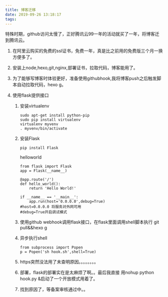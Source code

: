 ```yaml
---
title: 博客迁移
date: 2019-09-26 13:18:17
tags:
---
```


特殊时期，github访问太慢了，正好腾讯云99一年的活动就买了一年，将博客迁到腾讯云。

1. 在阿里云购买的免费的ssl证书，免费一年，真是比之前用的免费版三个月一换方便多了。

2. 安装上node,hexo,git,nginx,部署证书，拉取代码，博客能用了。

3. 为了能够写博客时体验更好，准备使用githubhook,我将博客push之后触发脚本自动拉取代码，hexo g。

4. 使用flask提供接口

   1. 安装virtualenv

      ```shell
      sudo apt-get install python-pip
      sudo pip install virtualenv
      virtualenv myvenv
      . myvenv/bin/activate
      
      ```

   2. 安装Flask

      ```shell
      pip install Flask
      ```

      helloworld

      ```shell
      from flask import Flask
      app = Flask(__name__)
      
      @app.route('/')
      def hello_world():
          return 'Hello World!'
      
      if __name__ == '__main__':
          app.run(host='0.0.0.0',debug=True)
      #host=0.0.0.0 将服务对外网可用
      #debug=True开启调试模式
      ```

   3. 使用github webhook调用flask接口，在flask里面调用shell脚本执行 git pull&&hexo g

   4. 异步执行shell 

      ```shell
      from subprocess import Popen
      p = Popen('sh hook.sh',shell=True)
      ```

      

   5. https突然没法用了未查明原因。。。。。。。。

   6. 部署，flask的部署实在是太麻烦了啊。。最后我直接 用nohup python hook.py &启动了一个开放模式用着了。

   7. 找到原因了，等备案审核通过中。。